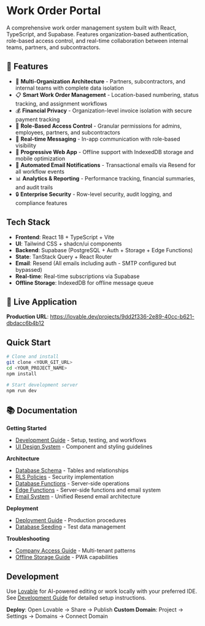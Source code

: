 
# Work Order Portal

A comprehensive work order management system built with React, TypeScript, and Supabase. Features organization-based authentication, role-based access control, and real-time collaboration between internal teams, partners, and subcontractors.

## 🎯 Features

- 🏢 **Multi-Organization Architecture** - Partners, subcontractors, and internal teams with complete data isolation
- 📋 **Smart Work Order Management** - Location-based numbering, status tracking, and assignment workflows  
- 💰 **Financial Privacy** - Organization-level invoice isolation with secure payment tracking
- 👥 **Role-Based Access Control** - Granular permissions for admins, employees, partners, and subcontractors
- 💬 **Real-time Messaging** - In-app communication with role-based visibility
- 📱 **Progressive Web App** - Offline support with IndexedDB storage and mobile optimization
- 📧 **Automated Email Notifications** - Transactional emails via Resend for all workflow events
- 📊 **Analytics & Reporting** - Performance tracking, financial summaries, and audit trails
- 🔒 **Enterprise Security** - Row-level security, audit logging, and compliance features

## Tech Stack

- **Frontend**: React 18 + TypeScript + Vite
- **UI**: Tailwind CSS + shadcn/ui components  
- **Backend**: Supabase (PostgreSQL + Auth + Storage + Edge Functions)
- **State**: TanStack Query + React Router
- **Email**: Resend (All emails including auth - SMTP configured but bypassed)
- **Real-time**: Real-time subscriptions via Supabase
- **Offline Storage**: IndexedDB for offline message queue

## 🚀 Live Application

**Production URL**: https://lovable.dev/projects/9dd2f336-2e89-40cc-b621-dbdacc6b4b12

## Quick Start

```bash
# Clone and install
git clone <YOUR_GIT_URL>
cd <YOUR_PROJECT_NAME>
npm install

# Start development server
npm run dev
```

## 📚 Documentation

**Getting Started**
- [Development Guide](./docs/DEVELOPMENT.md) - Setup, testing, and workflows
- [UI Design System](./docs/UI_DESIGN_SYSTEM.md) - Component and styling guidelines

**Architecture**  
- [Database Schema](./docs/DATABASE_SCHEMA.md) - Tables and relationships
- [RLS Policies](./docs/RLS_POLICIES.md) - Security implementation
- [Database Functions](./docs/DATABASE_FUNCTIONS.md) - Server-side operations
- [Edge Functions](./docs/EDGE_FUNCTIONS.md) - Server-side functions and email system
- [Email System](./docs/EMAIL_SYSTEM.md) - Unified Resend email architecture

**Deployment**
- [Deployment Guide](./docs/DEPLOYMENT.md) - Production procedures
- [Database Seeding](./docs/SEEDING.md) - Test data management

**Troubleshooting**
- [Company Access Guide](./docs/COMPANY_ACCESS_GUIDE.md) - Multi-tenant patterns
- [Offline Storage Guide](./docs/OFFLINE_STORAGE_GUIDE.md) - PWA capabilities

## Development

Use [Lovable](https://lovable.dev/projects/9dd2f336-2e89-40cc-b621-dbdacc6b4b12) for AI-powered editing or work locally with your preferred IDE. See [Development Guide](./docs/DEVELOPMENT.md) for detailed setup instructions.

**Deploy**: Open Lovable → Share → Publish
**Custom Domain**: Project → Settings → Domains → Connect Domain
